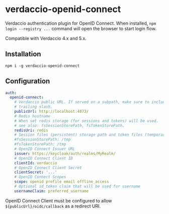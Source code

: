 # verdaccio-openid-connect

Verdaccio authentication plugin for OpenID Connect. When installed, `npm login --registry ...` command will open the browser to start login flow.

Compatible with Verdaccio 4.x and 5.x.

## Installation

    npm i -g verdaccio-openid-connect

## Configuration

```yaml
auth:
  openid-connect:
    # Verdaccio public URL. If served on a subpath, make sure to include a
    # trailing slash.
    publicUrl: http://localhost:4873/
    # Redis hostname
    # When set redis storage (for sessions and tokens) will be used.
    # see also: fsSessionStorePath, fsTokenStorePath.
    redisUri: redis
    # Session files (persistent) storage path and token files (temporary for short-lived files) storage path: will be used if redisUri not set
    #fsSessionStorePath: /tmp
    #fsTokenStorePath: /tmp
    # OpenID Connect Issuer URL
    issuer: https://keycloak/auth/realms/MyRealm/
    # OpenID Connect Client ID
    clientId: verdaccio
    # OpenID Connect Client Secret
    clientSecret: '...'
    # OpenID Connect Scopes
    scope: openid profile email offline_access
    # Optional id_token claim that will be used for username
    usernameClaim: preferred_username
```

OpenID Connect Client must be configured to allow `${publicUrl}/oidc/callback`
as a redirect URI.
